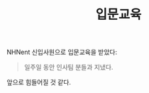 ﻿---
layout: post
title: 입문교육
---

NHNent 신입사원으로 입문교육을 받았다:

  > 일주일 동안 인사팀 분들과 지냈다.

앞으로 힘들어질 것 같다.
